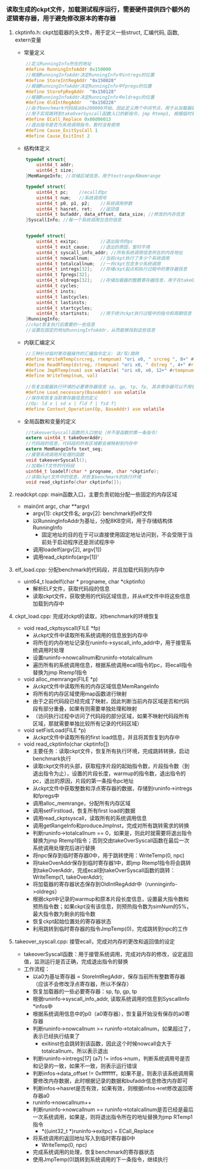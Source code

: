 ### 读取生成的ckpt文件，加载测试程序运行，需要硬件提供四个额外的逻辑寄存器，用于避免修改原本的寄存器
1. ckptinfo.h: ckpt加载器的头文件，用于定义一些struct, 汇编代码, 函数, extern变量
     - 常量定义
    ```c
        //定义RunningInfo所在的地址
        #define RunningInfoAddr 0x150000
        //根据RunningInfoAddr决定RunningInfo中intregs的位置
        #define StoreIntRegAddr "0x150028"
        //根据RunningInfoAddr决定RunningInfo中fpregs的位置
        #define StoreFpRegAddr  "0x150128"
        //根据RunningInfoAddr决定RunningInfo中oldregs的位置
        #define OldIntRegAddr   "0x150228"
        //由于benchmark代码段从0x200000开始，因此定义两个中间节点，用于从加载器跳转到距离benchmark最近的地方
        //用于实现跳转到takeOverSyscall函数入口的新指令，jmp Rtemp1, 根据临时寄存器1的值进行跳转
        #define ECall_Replace 0x00d06013
        //退出指令是否为系统调用指令，暂时没有使用
        #define Cause_ExitSysCall 1 
        #define Cause_ExitInst 2
    ```
    - 结构体定义
    ```c
        typedef struct{
            uint64_t addr; 
            uint64_t size;
        }MemRangeInfo; //存储区域信息，用于textrange和memrange

        typedef struct{
            uint64_t pc;    //ecall的pc
            uint64_t num;   //系统调用号
            uint64_t p0, p1, p2;    //系统调用参数
            uint64_t hasret, ret;   //返回值
            uint64_t bufaddr, data_offset, data_size; //修改的内存信息
        }SyscallInfo; //每一个系统调用包含的信息


        typedef struct{
            uint64_t exitpc;        //退出指令的pc
            uint64_t exit_cause;    //退出的原因，暂时不用
            uint64_t syscall_info_addr; //所有系统调用信息所在的内存地址
            uint64_t nowcallnum;    //当前ckpt执行了多少个系统调用
            uint64_t totalcallnum;  //一共ckpt包含多少系统调用
            uint64_t intregs[32];   //存储ckpt起点和执行过程中的寄存器信息
            uint64_t fpregs[32];
            uint64_t oldregs[32];   //存储加载器的整数寄存器信息，用于在takeOverSys函数中恢复加载器的执行环境
            uint64_t cycles;
            uint64_t insts;
            uint64_t lastcycles;
            uint64_t lastinsts;
            uint64_t startcycles;
            uint64_t startinsts;    //用于统计ckpt执行过程中的指令和周期信息
        }RunningInfo; 
        //ckpt恢复执行后需要的一些信息
        //设置在固定的地址RunningInfoAddr，从而能够找到这些信息
    ```
    - 内联汇编定义
    ```c
        //三种针对临时寄存器操作的汇编指令定义: 读/写/跳转
        #define WriteRTemp(srcreg, rtempnum) "ori x0, " srcreg ", 8+" #rtempnum " \n\t"
        #define ReadRTemp(dstreg, rtempnum) "ori x0, " dstreg ", 4+" #rtempnum " \n\t"
        #define JmpRTemp(num) asm volatile( "ori x0, x0, 12+" #rtempnum " \n\t" ); 
        #define WriteTemp(num, val)
        
        //恢复加载器执行环境的必要寄存器信息 sp, gp, tp, fp, 其余寄存器可以不用恢复
        #define Load_necessary(BaseAddr) asm volatile
        //保存和恢复当前寄存器信息的定义
        //Op: ld x | sd x | fld f | fsd f|
        #define Context_Operation(Op, BaseAddr) asm volatile
    ```
    - 全局函数和变量的定义
    ```c
        //takeoverSyscall函数的入口地址（并不是函数的第一条指令）
        extern uint64_t takeOverAddr;
        //代码段的信息，代码段的所有区域都会被映射到内存中
        extern MemRangeInfo text_seg;           
        //接管系统调用并处理的函数
        void takeoverSyscall(); 
        //加载elf文件的代码段
        uint64_t loadelf(char * progname, char *ckptinfo);
        //读取ckpt文件中的信息，并恢复benchmark的执行环境
        void read_ckptinfo(char ckptinfo[]);
    ```

2. readckpt.cpp: main函数入口，主要负责初始分配一些固定的内存区域
    - main(int argc, char **argv)
      - argv[1]: ckpt文件名; argv[2]: benchmark的elf文件
      - 以RunningInfoAddr为基址，分配8KB空间，用于存储结构体RunningInfo
        - 固定地址的目的在于可以直接使用固定地址访问到，不会受限于当前处于启动程序还是测试程序中
      - 调用loadelf(argv[2], argv[1])
      - 调用read_ckptinfo(argv[1])'

3. elf_load.cpp: 分配benchmark的代码段，并且加载代码到内存中
    - uint64_t loadelf(char * progname, char *ckptinfo)
      - 解析ELF文件，获取代码段的信息
      - 读取ckpt文件，获取使用的代码区域信息，并从elf文件中将这些信息加载到内存中
  
4. ckpt_load.cpp: 完成对ckpt的读取，对benchmark的环境恢复
    - void read_ckptsyscall(FILE *fp)
      - 从ckpt文件中读取所有系统调用的信息放到内存中
      - 将所在的内存地址记录在runinfo->syscall_info_addr中，用于接管系统调用时处理
      - 设置runinfo->nowcallnum和runinfo->totalcallnum
      - 遍历所有的系统调用信息，根据系统调用ecall指令的pc，将ecall指令替换为jmp Rtemp1指令
    - void alloc_memrange(FILE *p)
      - 从ckpt文件中读取所有的内存区域信息MemRangeInfo
      - 将所有的内存区域使用map函数进行映射
      - 由于之前代码段已经完成了映射，因此判断当前内存区域是否和代码段有部分重叠，如果有则需要单独处理和映射
      - （访问执行过程中访问了代码段的部分区域，如果不映射代码段所有区域，那就需要单独比较所有记录的代码区域）
    - void setFistLoad(FILE *p)
      - 从ckpt文件中读取所有的first load信息，并且将其恢复到内存中
    - void read_ckptinfo(char ckptinfo[])
      - 主要任务：读取ckpt文件，恢复所有执行环境，完成跳转转换，启动benchmark执行
      - 读取ckpt文件的头部，获取程序片段的起始指令数，片段指令数（到退出指令为止），设置的片段长度，warmup的指令数，退出指令的pc，退出的原因，片段的第一条指令pc地址
      - 从ckpt文件中获取整数和浮点寄存器的数据，存储到runinfo->intregs和fpregs中
      - 调用alloc_memrange，分配所有内存区域
      - 调用setFirstload，恢复所有first load的数据
      - 调用read_ckptsyscall，读取所有的系统调用信息
      - 调用getRangeInfo和produceJmpInst，完成对所有跳转需求的转换
      - 判断runinfo->totalcallnum == 0，如果是，则此时就需要将退出指令替换为jmp Rtemp1指令；否则交由takeOverSyscall函数在最后一次系统调用处理完后进行替换
      - 将npc保存到临时寄存器0中，用于跳转使用：WriteTemp(0, npc)
      - 将takeOverAddr保存到临时寄存器1中，即jmp Rtemp1指令将会跳转到takeOverAddr，完成ecall到takeOverSyscall函数的跳转：WriteTemp(1, takeOverAddr);
      - 将加载器的寄存器状态保存到OldIntRegAddr中（runninginfo->oldregs）
      - 根据ckpt中记录的warmup和原本片段长度信息，设置最大指令数和预热指令数；如果ckpt没有该信息，则预热指令数为simNum的5%，最大指令数为剩余的指令数
      - 恢复ckpt起始位置处的寄存器状态
      - 利用跳转到临时寄存器的指令JmpTemp(0)，完成跳转到npc的工作

5. takeover_syscall.cpp: 接管ecall，完成对内存的更改和返回值的设定
    - takeoverSyscall函数：用于接管系统调用，完成对内存的修改，设定返回值，监测运行是否正确，完成退出指令的替换
    - 工作流程：
      - 以a0为基址寄存器 = StoreIntRegAddr，保存当前所有整数寄存器（应该不会修改浮点寄存器，所以不保存）
      - 恢复加载器的一些必要寄存器：sp, fp, gp, tp
      - 根据runinfo->syscall_info_addr, 读取系统调用的信息到SyscallInfo *infos中
      - 根据系统调用信息中的p0（a0寄存器），恢复最开始没有保存的a0寄存器
      - 判断runinfo->nowcallnum >= runinfo->totalcallnum，如果超过了，表示已经执行结束了
        - exitinst也会跳转到该函数，因此这个时候nowcall会大于totalcallnum，所以表示退出
      - 判断runinfo->intregs[17] (a7) != infos->num，判断系统调用号是否和记录的一致，如果不一致，则表示运行错误
      - 判断infos->data_offset != 0xffffffff，如果不是，则表示该系统调用需要修改内存数据，此时根据记录的数据和bufaddr信息修改内存即可
      - 判断infos->hasret是否有效，如果有效，则根据infos->ret修改返回寄存器a0
      - runinfo->nowcallnum++
      - 判断runinfo->nowcallnum == runinfo->totalcallnum是否已经是最后一次系统调用，如果是，则将退出指令所在的地址替换为jmp RTemp1指令
        - *((uint32_t *)runinfo->exitpc) = ECall_Replace
      - 将系统调用的返回地址写入到临时寄存器0中
        - WriteTemp(0, npc)
      - 完成系统调用的处理，恢复benchmark的寄存器状态
      - 使用JmpTemp(0)跳转到系统调用的下一条指令，继续执行